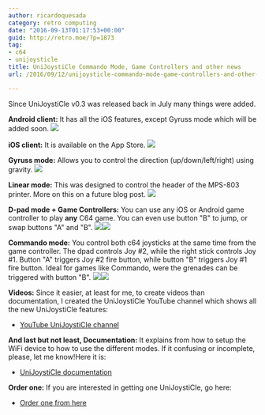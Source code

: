 ```yaml
---
author: ricardoquesada
category: retro computing
date: "2016-09-13T01:17:53+00:00"
guid: http://retro.moe/?p=1873
tag:
- c64
- unijoysticle
title: UniJoystiCle Commando Mode, Game Controllers and other news
url: /2016/09/12/unijoysticle-commando-mode-game-controllers-and-other-news/

---
```


Since UniJoystiCle v0.3 was released back in July many things were added.

**Android client:** It has all the iOS features, except Gyruss mode which will be
added soon.
![](https://lh3.googleusercontent.com/nUm_upw_pznWfcD9pp71LPhpwdTMd6L7LVBK2Bw3UoAaiD0AFkTc1P6Gfl1MXiy7mOaApxVLdUMWXA=w564-h168-no)

**iOS client:** It is available on the App Store.
![](https://camo.githubusercontent.com/5839a4b9d404dc9cd8d2a193c73b6eb6de0651f1/68747470733a2f2f6c68332e676f6f676c6575736572636f6e74656e742e636f6d2f573838637a2d304831586574317a48784e7172676a5473466a4f4d647875743949774b517a4f41307972676a6a477436654770324e3372713341616e576f6a6a666679494566436573597a364f31383d77353736302d68333630302d6e6f)

**Gyruss mode:** Allows you to control the direction (up/down/left/right) using
gravity.
![](https://camo.githubusercontent.com/1d0a42ff81be542ebe0200d4cb72000fbbc61b96/68747470733a2f2f6c68332e676f6f676c6575736572636f6e74656e742e636f6d2f4531376847684134416236774e79315f4f6e70757a4977667a623379336e73424654565a763730675931554a47536c4f69584547454f7864615f595264343343565175466c6852627676625777494d3d77353736302d68333630302d6e6f)

**Linear mode:** This was designed to control the header of the MPS-803 printer.
More on this on a future blog post.
![](https://camo.githubusercontent.com/a73c173f9d68baf6ce8d1d9c41446faadd188229/68747470733a2f2f6c68332e676f6f676c6575736572636f6e74656e742e636f6d2f546366557675665a575a42774e4f7048743979365f79364d457358513930784b47486d764a51417a723070376b437775764166676d344c714c7a5970306a444a4d70684a4847354c686e5a5132356b3d77353736302d68333630302d6e6f)

**D-pad mode + Game Controllers:** You can use any iOS or Android game
controller to play **any** C64 game. You can even use button "B" to jump, or
swap buttons "A" and "B".
![](https://camo.githubusercontent.com/60b7bdf577112485e718224272434d74944061a6/68747470733a2f2f6c68332e676f6f676c6575736572636f6e74656e742e636f6d2f57524c58683532326554736677516f674e4d6d46656249454334762d36416a524c6262574d43326f78357437613479657a625f507a784b38625a4b59725438784975564f706c544d48526d536e30303d77353736302d68333630302d6e6f)![](https://camo.githubusercontent.com/aa488fd57966e55294c16d5d2d182316fc313914/68747470733a2f2f6c68332e676f6f676c6575736572636f6e74656e742e636f6d2f7678626949734a6a746a66797169657534514f323756573668425478737a5574683845625f6736546267564b316a47456d764e6d6e617a64374341623175466f36493338524e704b5f715a4f3073633d77353736302d68333630302d6e6f)

**Commando mode:** You control both c64 joysticks at the same time from the game
controller. The dpad controls Joy #2, while the right stick controls Joy #1.
Button "A" triggers Joy #2 fire button, while button "B" triggers Joy #1 fire
button. Ideal for games like Commando, were the grenades can be triggered with
button "B".
![](https://camo.githubusercontent.com/a5f32edc3919ffff4d98e2fa24b5ec4052af4429/68747470733a2f2f6c68332e676f6f676c6575736572636f6e74656e742e636f6d2f74674c736263336f524736796b384d714b49496c746946504f4f726d3233415641436f6439694370657030377752526c44726b4365505655492d396e626d377638556359313071585168502d4d773d77313133362d683633382d6e6f)![](https://camo.githubusercontent.com/aa488fd57966e55294c16d5d2d182316fc313914/68747470733a2f2f6c68332e676f6f676c6575736572636f6e74656e742e636f6d2f7678626949734a6a746a66797169657534514f323756573668425478737a5574683845625f6736546267564b316a47456d764e6d6e617a64374341623175466f36493338524e704b5f715a4f3073633d77353736302d68333630302d6e6f)

**Videos:** Since it easier, at least for me, to create videos than
documentation, I created the UniJoystiCle YouTube channel which shows all the
new UniJoystiCle features:

- [YouTube UniJoystiCle channel](https://www.youtube.com/playlist?list=PLf0XntaybnYzS4jRGC5TF-zs6fq7o1gdN)

**And last but not least, Documentation:** It explains from how to setup the
WiFi device to how to use the different modes. If it confusing or incomplete,
please, let me know!Here it is:

- [UniJoystiCle documentation](https://github.com/ricardoquesada/unijoysticle/blob/master/DOCUMENTATION.md)

**Order one:** If you are interested in getting one UniJoystiCle, go here:

- [Order one from here](/unijoysticle/)
